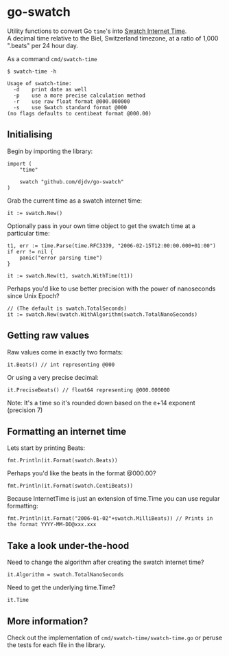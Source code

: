 # go-swatch

Utility functions to convert Go `time`'s into [Swatch Internet Time](https://en.wikipedia.org/wiki/Swatch_Internet_Time).  
A decimal time relative to the Biel, Switzerland timezone, at a ratio of 1,000 ".beats" per 24 hour day.


As a command `cmd/swatch-time`
```
$ swatch-time -h

Usage of swatch-time:
  -d    print date as well
  -p    use a more precise calculation method
  -r    use raw float format @000.000000
  -s    use Swatch standard format @000
(no flags defaults to centibeat format @000.00)
```

## Initialising
Begin by importing the library:
```
import (
	"time"

	swatch "github.com/djdv/go-swatch"
)
```

Grab the current time as a swatch internet time:
```
it := swatch.New()
```

Optionally pass in your own time object to get the swatch time at a particular time:
```
t1, err := time.Parse(time.RFC3339, "2006-02-15T12:00:00.000+01:00")
if err != nil {
	panic("error parsing time")
}

it := swatch.New(t1, swatch.WithTime(t1))
```

Perhaps you'd like to use better precision with the power of nanoseconds since Unix Epoch?
```
// (The default is swatch.TotalSeconds)
it := swatch.New(swatch.WithAlgorithm(swatch.TotalNanoSeconds)
```

## Getting raw values
Raw values come in exactly two formats:
```
it.Beats() // int representing @000
```

Or using a very precise decimal:
```
it.PreciseBeats() // float64 representing @000.000000
```

Note: It's a time so it's rounded down based on the e+14 exponent (precision 7)

## Formatting an internet time
Lets start by printing Beats:
```
fmt.Println(it.Format(swatch.Beats))
```

Perhaps you'd like the beats in the format @000.00?
```
fmt.Println(it.Format(swatch.CentiBeats))
```

Because InternetTime is just an extension of time.Time you can use regular formatting:
```
fmt.Println(it.Format("2006-01-02"+swatch.MilliBeats)) // Prints in the format YYYY-MM-DD@xxx.xxx
```

## Take a look under-the-hood
Need to change the algorithm after creating the swatch internet time?
```
it.Algorithm = swatch.TotalNanoSeconds
```

Need to get the underlying time.Time?
```
it.Time
```

## More information?
Check out the implementation of `cmd/swatch-time/swatch-time.go` or peruse the tests for each file in the library.
